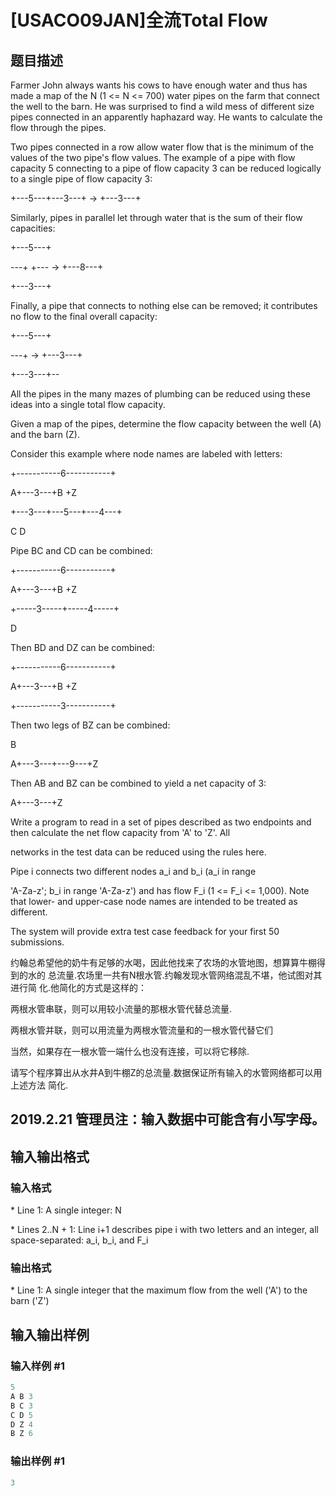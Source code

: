 # [USACO09JAN]全流Total Flow

## 题目描述

Farmer John always wants his cows to have enough water and thus has made a map of the N (1 <= N <= 700) water pipes on the farm that connect the well to the barn. He was surprised to find a wild mess of different size pipes connected in an apparently haphazard way. He wants to calculate the flow through the pipes.

Two pipes connected in a row allow water flow that is the minimum of the values of the two pipe's flow values. The example of a pipe with flow capacity 5 connecting to a pipe of flow capacity 3 can be reduced logically to a single pipe of flow capacity 3:

+---5---+---3---+ -> +---3---+

Similarly, pipes in parallel let through water that is the sum of their flow capacities:

+---5---+

---+ +--- -> +---8---+

+---3---+

Finally, a pipe that connects to nothing else can be removed; it contributes no flow to the final overall capacity:

+---5---+

---+ -> +---3---+

+---3---+--

All the pipes in the many mazes of plumbing can be reduced using these ideas into a single total flow capacity.

Given a map of the pipes, determine the flow capacity between the well (A) and the barn (Z).

Consider this example where node names are labeled with letters:

+-----------6-----------+

A+---3---+B +Z

+---3---+---5---+---4---+

C D

Pipe BC and CD can be combined:

+-----------6-----------+

A+---3---+B +Z

+-----3-----+-----4-----+

D

Then BD and DZ can be combined:

+-----------6-----------+

A+---3---+B +Z

+-----------3-----------+

Then two legs of BZ can be combined:

B

A+---3---+---9---+Z

Then AB and BZ can be combined to yield a net capacity of 3:

A+---3---+Z

Write a program to read in a set of pipes described as two endpoints and then calculate the net flow capacity from 'A' to 'Z'. All

networks in the test data can be reduced using the rules here.

Pipe i connects two different nodes a\_i and b\_i (a\_i in range

'A-Za-z'; b\_i in range 'A-Za-z') and has flow F\_i (1 <= F\_i <= 1,000). Note that lower- and upper-case node names are intended to be treated as different.

The system will provide extra test case feedback for your first 50 submissions.

约翰总希望他的奶牛有足够的水喝，因此他找来了农场的水管地图，想算算牛棚得到的水的 总流量.农场里一共有N根水管.约翰发现水管网络混乱不堪，他试图对其进行简 化.他简化的方式是这样的：

两根水管串联，则可以用较小流量的那根水管代替总流量.

两根水管并联，则可以用流量为两根水管流量和的一根水管代替它们

当然，如果存在一根水管一端什么也没有连接，可以将它移除.

请写个程序算出从水井A到牛棚Z的总流量.数据保证所有输入的水管网络都可以用上述方法 简化.

## 2019.2.21 管理员注：输入数据中可能含有小写字母。

## 输入输出格式

### 输入格式

\* Line 1: A single integer: N

\* Lines 2..N + 1: Line i+1 describes pipe i with two letters and an integer, all space-separated: a\_i, b\_i, and F\_i

### 输出格式

\* Line 1: A single integer that the maximum flow from the well ('A') to the barn ('Z')

## 输入输出样例

### 输入样例 #1

```cpp
5 
A B 3 
B C 3 
C D 5 
D Z 4 
B Z 6 

```
### 输出样例 #1

```cpp
3 

```
